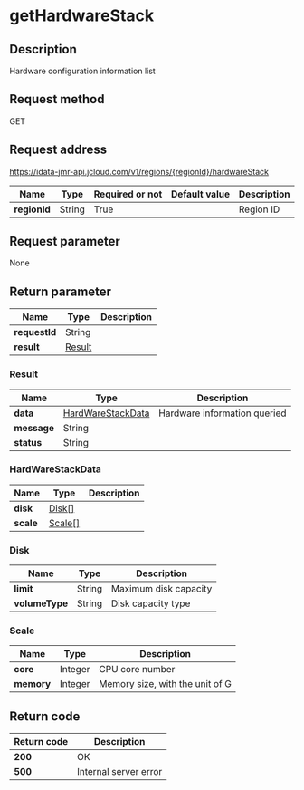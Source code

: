 # getHardwareStack


## Description
Hardware configuration information list

## Request method
GET

## Request address
https://idata-jmr-api.jcloud.com/v1/regions/{regionId}/hardwareStack

|Name|Type|Required or not|Default value|Description|
|---|---|---|---|---|
|**regionId**|String|True||Region ID|

## Request parameter
None


## Return parameter
|Name|Type|Description|
|---|---|---|
|**requestId**|String||
|**result**|[Result](##Result)||


### <a name="Result">Result</a>
|Name|Type|Description|
|---|---|---|
|**data**|[HardWareStackData](##HardWareStackData)|Hardware information queried|
|**message**|String||
|**status**|String||
### <a name="HardWareStackData">HardWareStackData</a>
|Name|Type|Description|
|---|---|---|
|**disk**|[Disk[]](##Disk)||
|**scale**|[Scale[]](##Scale)||
### <a name="Disk">Disk</a>
|Name|Type|Description|
|---|---|---|
|**limit**|String|Maximum disk capacity|
|**volumeType**|String|Disk capacity type|
### <a name="Scale">Scale</a>
|Name|Type|Description|
|---|---|---|
|**core**|Integer|CPU core number|
|**memory**|Integer|Memory size, with the unit of G|

## Return code
|Return code|Description|
|---|---|
|**200**|OK|
|**500**|Internal server error|
